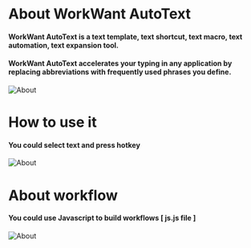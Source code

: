 # About WorkWant AutoText
#### WorkWant AutoText is a text template, text shortcut, text macro, text automation, text expansion tool. 
#### WorkWant AutoText accelerates your typing in any application by replacing abbreviations with frequently used phrases you define.
![About](https://i.imgur.com/Cmyuz33.jpg)

# How to use it
#### You could select text and press hotkey
![About](https://i.imgur.com/ntLh53g.gif)

# About workflow
#### You could use Javascript to build workflows [ js.js file ]

![About](https://i.imgur.com/Z7Btnsr.jpg)

